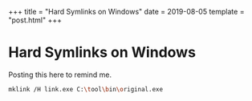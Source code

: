 +++
title = "Hard Symlinks on Windows"
date = 2019-08-05
template = "post.html"
+++

# Hard Symlinks on Windows

Posting this here to remind me.

```bash
mklink /H link.exe C:\tool\bin\original.exe
```